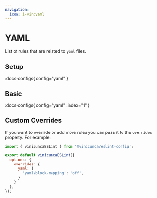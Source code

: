 ```yaml
---
navigation:
  icon: i-vin:yaml
---
```


# YAML

List of rules that are related to `yaml` files.

## Setup

:docs-configs{ config="yaml" }

## Basic

:docs-configs{ config="yaml" :index="1" }

## Custom Overrides

If you want to override or add more rules you can pass it to the `overrides` property.
For example:

```js [eslint.config.js]
import { vinicuncaESLint } from '@vinicunca/eslint-config';

export default vinicuncaESLint({
  options: {
    overrides: {
      yaml: {
        'yaml/block-mapping': 'off',
      }
    }
  },
});
```
